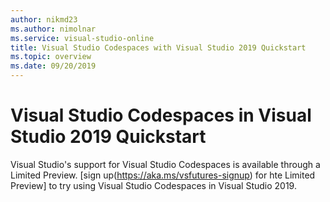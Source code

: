 ```yaml
---
author: nikmd23
ms.author: nimolnar
ms.service: visual-studio-online
title: Visual Studio Codespaces with Visual Studio 2019 Quickstart
ms.topic: overview
ms.date: 09/20/2019
---
```


# Visual Studio Codespaces in Visual Studio 2019 Quickstart

Visual Studio's support for Visual Studio Codespaces is available through a Limited Preview. [sign up(https://aka.ms/vsfutures-signup) for hte Limited Preview] to try using Visual Studio Codespaces in Visual Studio 2019.
